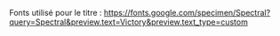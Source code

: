 Fonts utilisé pour le titre : https://fonts.google.com/specimen/Spectral?query=Spectral&preview.text=Victory&preview.text_type=custom

